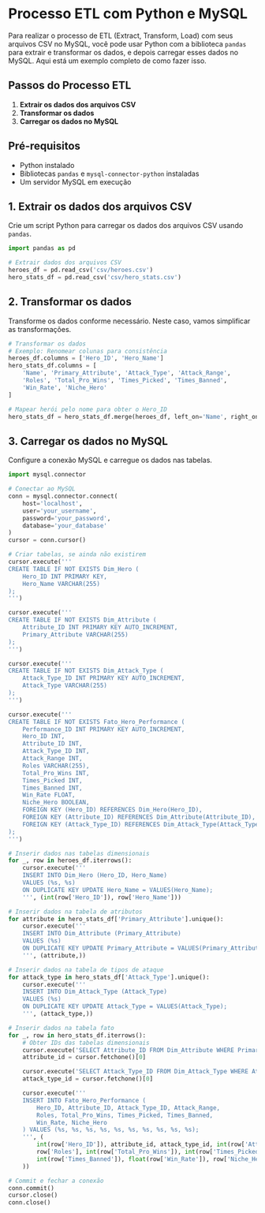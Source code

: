 # Processo ETL com Python e MySQL

Para realizar o processo de ETL (Extract, Transform, Load) com seus arquivos CSV no MySQL, você pode usar Python com a biblioteca `pandas` para extrair e transformar os dados, e depois carregar esses dados no MySQL. Aqui está um exemplo completo de como fazer isso.

## Passos do Processo ETL

1. **Extrair os dados dos arquivos CSV**
2. **Transformar os dados**
3. **Carregar os dados no MySQL**

## Pré-requisitos

- Python instalado
- Bibliotecas `pandas` e `mysql-connector-python` instaladas
- Um servidor MySQL em execução

## 1. Extrair os dados dos arquivos CSV

Crie um script Python para carregar os dados dos arquivos CSV usando `pandas`.

```python
import pandas as pd

# Extrair dados dos arquivos CSV
heroes_df = pd.read_csv('csv/heroes.csv')
hero_stats_df = pd.read_csv('csv/hero_stats.csv')
```

## 2. Transformar os dados
Transforme os dados conforme necessário. Neste caso, vamos simplificar as transformações.

```python
# Transformar os dados
# Exemplo: Renomear colunas para consistência
heroes_df.columns = ['Hero_ID', 'Hero_Name']
hero_stats_df.columns = [
    'Name', 'Primary_Attribute', 'Attack_Type', 'Attack_Range',
    'Roles', 'Total_Pro_Wins', 'Times_Picked', 'Times_Banned',
    'Win_Rate', 'Niche_Hero'
]

# Mapear herói pelo nome para obter o Hero_ID
hero_stats_df = hero_stats_df.merge(heroes_df, left_on='Name', right_on='Hero_Name')
```

## 3. Carregar os dados no MySQL
Configure a conexão MySQL e carregue os dados nas tabelas.
```python
import mysql.connector

# Conectar ao MySQL
conn = mysql.connector.connect(
    host='localhost',
    user='your_username',
    password='your_password',
    database='your_database'
)
cursor = conn.cursor()

# Criar tabelas, se ainda não existirem
cursor.execute('''
CREATE TABLE IF NOT EXISTS Dim_Hero (
    Hero_ID INT PRIMARY KEY,
    Hero_Name VARCHAR(255)
);
''')

cursor.execute('''
CREATE TABLE IF NOT EXISTS Dim_Attribute (
    Attribute_ID INT PRIMARY KEY AUTO_INCREMENT,
    Primary_Attribute VARCHAR(255)
);
''')

cursor.execute('''
CREATE TABLE IF NOT EXISTS Dim_Attack_Type (
    Attack_Type_ID INT PRIMARY KEY AUTO_INCREMENT,
    Attack_Type VARCHAR(255)
);
''')

cursor.execute('''
CREATE TABLE IF NOT EXISTS Fato_Hero_Performance (
    Performance_ID INT PRIMARY KEY AUTO_INCREMENT,
    Hero_ID INT,
    Attribute_ID INT,
    Attack_Type_ID INT,
    Attack_Range INT,
    Roles VARCHAR(255),
    Total_Pro_Wins INT,
    Times_Picked INT,
    Times_Banned INT,
    Win_Rate FLOAT,
    Niche_Hero BOOLEAN,
    FOREIGN KEY (Hero_ID) REFERENCES Dim_Hero(Hero_ID),
    FOREIGN KEY (Attribute_ID) REFERENCES Dim_Attribute(Attribute_ID),
    FOREIGN KEY (Attack_Type_ID) REFERENCES Dim_Attack_Type(Attack_Type_ID)
);
''')

# Inserir dados nas tabelas dimensionais
for _, row in heroes_df.iterrows():
    cursor.execute('''
    INSERT INTO Dim_Hero (Hero_ID, Hero_Name)
    VALUES (%s, %s)
    ON DUPLICATE KEY UPDATE Hero_Name = VALUES(Hero_Name);
    ''', (int(row['Hero_ID']), row['Hero_Name']))

# Inserir dados na tabela de atributos
for attribute in hero_stats_df['Primary_Attribute'].unique():
    cursor.execute('''
    INSERT INTO Dim_Attribute (Primary_Attribute)
    VALUES (%s)
    ON DUPLICATE KEY UPDATE Primary_Attribute = VALUES(Primary_Attribute);
    ''', (attribute,))

# Inserir dados na tabela de tipos de ataque
for attack_type in hero_stats_df['Attack_Type'].unique():
    cursor.execute('''
    INSERT INTO Dim_Attack_Type (Attack_Type)
    VALUES (%s)
    ON DUPLICATE KEY UPDATE Attack_Type = VALUES(Attack_Type);
    ''', (attack_type,))

# Inserir dados na tabela fato
for _, row in hero_stats_df.iterrows():
    # Obter IDs das tabelas dimensionais
    cursor.execute('SELECT Attribute_ID FROM Dim_Attribute WHERE Primary_Attribute = %s', (row['Primary_Attribute'],))
    attribute_id = cursor.fetchone()[0]

    cursor.execute('SELECT Attack_Type_ID FROM Dim_Attack_Type WHERE Attack_Type = %s', (row['Attack_Type'],))
    attack_type_id = cursor.fetchone()[0]

    cursor.execute('''
    INSERT INTO Fato_Hero_Performance (
        Hero_ID, Attribute_ID, Attack_Type_ID, Attack_Range,
        Roles, Total_Pro_Wins, Times_Picked, Times_Banned,
        Win_Rate, Niche_Hero
    ) VALUES (%s, %s, %s, %s, %s, %s, %s, %s, %s, %s);
    ''', (
        int(row['Hero_ID']), attribute_id, attack_type_id, int(row['Attack_Range']),
        row['Roles'], int(row['Total_Pro_Wins']), int(row['Times_Picked']),
        int(row['Times_Banned']), float(row['Win_Rate']), row['Niche_Hero']
    ))

# Commit e fechar a conexão
conn.commit()
cursor.close()
conn.close()

```   